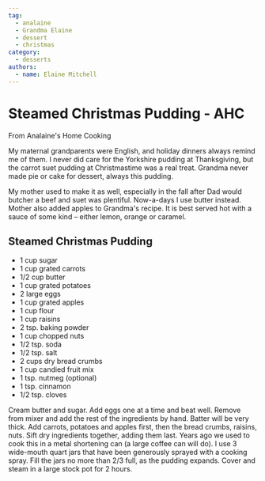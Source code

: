 ```yaml
---
tag:
  - analaine
  - Grandma Elaine
  - dessert
  - christmas
category:
  - desserts
authors:
  - name: Elaine Mitchell
---
```


# Steamed Christmas Pudding - AHC
From Analaine's Home Cooking

My maternal grandparents were English, and holiday dinners always remind me of them. I
never did care for the Yorkshire pudding at Thanksgiving, but the carrot suet pudding at
Christmastime was a real treat. Grandma never made pie or cake for dessert, always this
pudding.

My mother used to make it as well, especially in the fall after Dad would butcher a beef and
suet was plentiful. Now-a-days I use butter instead. Mother also added apples to Grandma's
recipe. It is best served hot with a sauce of some kind – either lemon, orange or caramel.

## Steamed Christmas Pudding
* 1 cup sugar
* 1 cup grated carrots
* 1/2 cup butter
* 1 cup grated potatoes
* 2 large eggs
* 1 cup grated apples
* 1 cup flour
* 1 cup raisins
* 2 tsp. baking powder
* 1 cup chopped nuts
* 1/2 tsp. soda
* 1/2 tsp. salt
* 2 cups dry bread crumbs
* 1 cup candied fruit mix
* 1 tsp. nutmeg (optional)
* 1 tsp. cinnamon
* 1/2 tsp. cloves

Cream butter and sugar. Add eggs one at a time and beat well. Remove from mixer and add the
rest of the ingredients by hand. Batter will be very thick. Add carrots, potatoes and apples first,
then the bread crumbs, raisins, nuts. Sift dry ingredients together, adding them last. Years ago
we used to cook this in a metal shortening can (a large coffee can will do). I use 3 wide-mouth
quart jars that have been generously sprayed with a cooking spray. Fill the jars no more than 2/3
full, as the pudding expands. Cover and steam in a large stock pot for 2 hours.